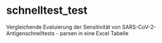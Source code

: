 # schnelltest_test
Vergleichende Evaluierung der Sensitivität von SARS-CoV-2-Antigenschnelltests - parsen in eine Excel Tabelle
